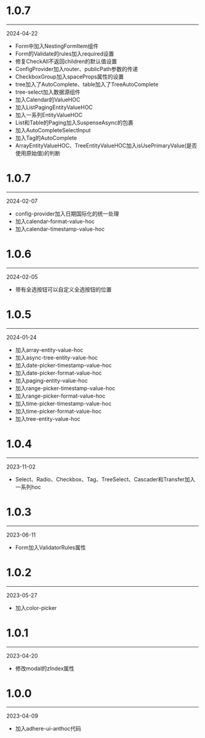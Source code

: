 # 1.0.7

***

2024-04-22

* Form中加入NestingFormItem组件
* Form的Validate的rules加入required设置
* 修复CheckAll不返回children的默认值设置
* ConfigProvider加入router、publicPath参数的传递
* CheckboxGroup加入spaceProps属性的设置
* tree加入了AutoComplete、table加入了TreeAutoComplete
* tree-select加入数据源组件
* 加入Calendar的ValueHOC
* 加入ListPagingEntityValueHOC
* 加入一系列EntityValueHOC
* List和Table的Paging加入SuspenseAsync的包裹
* 加入AutoCompleteSelectInput
* 加入Tag的AutoComplete
* ArrayEntityValueHOC、TreeEntityValueHOC加入isUsePrimaryValue(是否使用原始值)的判断

# 1.0.7

***

2024-02-07

* config-provider加入日期国际化的统一处理
* 加入calendar-format-value-hoc
* 加入calendar-timestamp-value-hoc

# 1.0.6

***

2024-02-05

* 带有全选按钮可以自定义全选按钮的位置

# 1.0.5

***

2024-01-24

* 加入array-entity-value-hoc
* 加入async-tree-entity-value-hoc
* 加入date-picker-timestamp-value-hoc
* 加入date-picker-format-value-hoc
* 加入paging-entity-value-hoc
* 加入range-picker-timestamp-value-hoc
* 加入range-picker-format-value-hoc
* 加入time-picker-timestamp-value-hoc
* 加入time-picker-format-value-hoc
* 加入tree-entity-value-hoc

# 1.0.4

***

2023-11-02

* Select、Radio、Checkbox、Tag、TreeSelect、Cascader和Transfer加入一系列hoc

# 1.0.3

***

2023-06-11

* Form加入ValidatorRules属性

# 1.0.2

***

2023-05-27

* 加入color-picker

# 1.0.1

***

2023-04-20

* 修改modal的zIndex属性

# 1.0.0

***

2023-04-09

* 加入adhere-ui-anthoc代码
